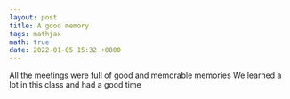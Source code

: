 ```yaml
---
layout: post
title: A good memory
tags: mathjax
math: true
date: 2022-01-05 15:32 +0800
---
```

All the meetings were full of good and memorable memories We learned a lot in this class and had a good time

